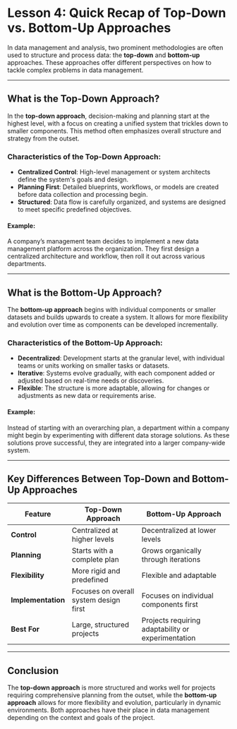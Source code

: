 # Lesson 4: Quick Recap of Top-Down vs. Bottom-Up Approaches

In data management and analysis, two prominent methodologies are often used to structure and process data: the **top-down** and **bottom-up** approaches. These approaches offer different perspectives on how to tackle complex problems in data management.

---

## What is the Top-Down Approach?

In the **top-down approach**, decision-making and planning start at the highest level, with a focus on creating a unified system that trickles down to smaller components. This method often emphasizes overall structure and strategy from the outset.

### Characteristics of the Top-Down Approach:
- **Centralized Control**: High-level management or system architects define the system's goals and design.
- **Planning First**: Detailed blueprints, workflows, or models are created before data collection and processing begin.
- **Structured**: Data flow is carefully organized, and systems are designed to meet specific predefined objectives.
  
#### Example:
A company’s management team decides to implement a new data management platform across the organization. They first design a centralized architecture and workflow, then roll it out across various departments.

---

## What is the Bottom-Up Approach?

The **bottom-up approach** begins with individual components or smaller datasets and builds upwards to create a system. It allows for more flexibility and evolution over time as components can be developed incrementally.

### Characteristics of the Bottom-Up Approach:
- **Decentralized**: Development starts at the granular level, with individual teams or units working on smaller tasks or datasets.
- **Iterative**: Systems evolve gradually, with each component added or adjusted based on real-time needs or discoveries.
- **Flexible**: The structure is more adaptable, allowing for changes or adjustments as new data or requirements arise.
  
#### Example:
Instead of starting with an overarching plan, a department within a company might begin by experimenting with different data storage solutions. As these solutions prove successful, they are integrated into a larger company-wide system.

---

## Key Differences Between Top-Down and Bottom-Up Approaches

| Feature               | Top-Down Approach                       | Bottom-Up Approach                      |
|-----------------------|-----------------------------------------|-----------------------------------------|
| **Control**            | Centralized at higher levels            | Decentralized at lower levels           |
| **Planning**           | Starts with a complete plan             | Grows organically through iterations    |
| **Flexibility**        | More rigid and predefined               | Flexible and adaptable                  |
| **Implementation**     | Focuses on overall system design first  | Focuses on individual components first  |
| **Best For**           | Large, structured projects              | Projects requiring adaptability or experimentation |

---

## Conclusion
The **top-down approach** is more structured and works well for projects requiring comprehensive planning from the outset, while the **bottom-up approach** allows for more flexibility and evolution, particularly in dynamic environments. Both approaches have their place in data management depending on the context and goals of the project.